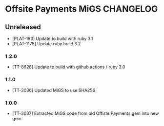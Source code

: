 # Offsite Payments MiGS CHANGELOG

## Unreleased

- [PLAT-183] Update to build with ruby 3.1
- [PLAT-1175] Update ruby build 3.2

### 1.2.0

- [TT-8628] Update to build with github actions / ruby 3.0

### 1.1.0

- [TT-3036] Updated MiGS to use SHA256

### 1.0.0

- [TT-3037] Extracted MiGS code from old Offiste Payments gem into new gem.
